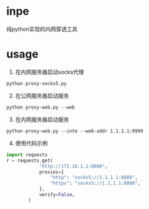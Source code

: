 # inpe
纯python实现的内网穿透工具
# usage
1. 在内网服务器启动socks代理
```shell
python proxy-socks5.py
```
2. 在公网服务器启动服务
```shell
python proxy-web.py --web
```
3. 在内网服务器启动服务
```shell
python proxy-web.py --inte --web-addr 1.1.1.1:9999
```
4. 使用代码示例
```python
import requests
r = requests.get(
            "http://172.16.1.1:8080",
            proxies={
                "http": "socks5://1.1.1.1:8888",
                "https": "socks5://1.1.1.1:8888",
            },
            verify=False,
        )
```